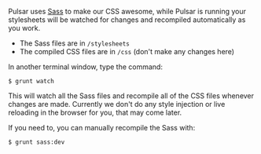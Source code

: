 Pulsar uses [Sass](http://sass-lang.com) to make our CSS awesome, while Pulsar is running your stylesheets will be watched for changes and recompiled automatically as you work.

* The Sass files are in `/stylesheets`
* The compiled CSS files are in `/css` (don't make any changes here)

In another terminal window, type the command:

	$ grunt watch

This will watch all the Sass files and recompile all of the CSS files whenever changes are made. Currently we don't do any style injection or live reloading in the browser for you, that may come later.

If you need to, you can manually recompile the Sass with:

    $ grunt sass:dev
